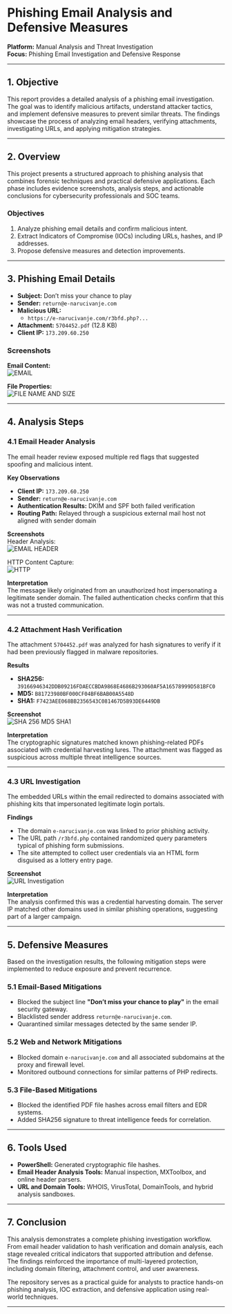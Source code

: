 # **Phishing Email Analysis and Defensive Measures**  
**Platform:** Manual Analysis and Threat Investigation  
**Focus:** Phishing Email Investigation and Defensive Response  

---

## **1. Objective**
This report provides a detailed analysis of a phishing email investigation. The goal was to identify malicious artifacts, understand attacker tactics, and implement defensive measures to prevent similar threats. The findings showcase the process of analyzing email headers, verifying attachments, investigating URLs, and applying mitigation strategies.

---

## **2. Overview**
This project presents a structured approach to phishing analysis that combines forensic techniques and practical defensive applications. Each phase includes evidence screenshots, analysis steps, and actionable conclusions for cybersecurity professionals and SOC teams.

### **Objectives**
1. Analyze phishing email details and confirm malicious intent.  
2. Extract Indicators of Compromise (IOCs) including URLs, hashes, and IP addresses.  
3. Propose defensive measures and detection improvements.

---

## **3. Phishing Email Details**
- **Subject:** Don’t miss your chance to play  
- **Sender:** `return@e-narucivanje.com`  
- **Malicious URL:**  
  - `https://e-narucivanje.com/r3bfd.php?...`  
- **Attachment:** `5704452.pdf` (12.8 KB)  
- **Client IP:** `173.209.60.250`

### **Screenshots**
**Email Content:**  
![EMAIL](https://github.com/user-attachments/assets/ea1d576f-e97a-45ed-89e5-7f7f3ffdbbb7)  

**File Properties:**  
![FILE NAME AND SIZE](https://github.com/user-attachments/assets/3a14bcad-da17-4edb-916d-5564f28f1407)

---

## **4. Analysis Steps**

### **4.1 Email Header Analysis**
The email header review exposed multiple red flags that suggested spoofing and malicious intent.

**Key Observations**
- **Client IP:** `173.209.60.250`  
- **Sender:** `return@e-narucivanje.com`  
- **Authentication Results:** DKIM and SPF both failed verification  
- **Routing Path:** Relayed through a suspicious external mail host not aligned with sender domain

**Screenshots**  
Header Analysis:  
![EMAIL HEADER](https://github.com/user-attachments/assets/45df4389-3640-4841-96d7-bc7f137ee046)  

HTTP Content Capture:  
![HTTP](https://github.com/user-attachments/assets/b5f0d41f-d5a3-4473-b172-942164c9b20b)

**Interpretation**  
The message likely originated from an unauthorized host impersonating a legitimate sender domain. The failed authentication checks confirm that this was not a trusted communication.

---

### **4.2 Attachment Hash Verification**
The attachment `5704452.pdf` was analyzed for hash signatures to verify if it had been previously flagged in malware repositories.

**Results**
- **SHA256:** `39166946342DDB09216FDAECCBDA9868E4686B293060AF5A16578999D581BFC0`  
- **MD5:** `B81723980BF000CF04BF6BAB00A5548D`  
- **SHA1:** `F7423AEE068BB2356543C081467D5B93DE6449DB`

**Screenshot**  
![SHA 256 MD5 SHA1](https://github.com/user-attachments/assets/0a489ecb-1d5f-439c-bd44-6b5a89d24d29)

**Interpretation**  
The cryptographic signatures matched known phishing-related PDFs associated with credential harvesting lures. The attachment was flagged as suspicious across multiple threat intelligence sources.

---

### **4.3 URL Investigation**
The embedded URLs within the email redirected to domains associated with phishing kits that impersonated legitimate login portals.  

**Findings**
- The domain `e-narucivanje.com` was linked to prior phishing activity.  
- The URL path `/r3bfd.php` contained randomized query parameters typical of phishing form submissions.  
- The site attempted to collect user credentials via an HTML form disguised as a lottery entry page.

**Screenshot**  
![URL Investigation](https://github.com/user-attachments/assets/575910a5-eaaa-4eb2-a793-7fe7a38dcfe3)

**Interpretation**  
The analysis confirmed this was a credential harvesting domain. The server IP matched other domains used in similar phishing operations, suggesting part of a larger campaign.

---

## **5. Defensive Measures**
Based on the investigation results, the following mitigation steps were implemented to reduce exposure and prevent recurrence.

### **5.1 Email-Based Mitigations**
- Blocked the subject line **"Don’t miss your chance to play"** in the email security gateway.  
- Blacklisted sender address `return@e-narucivanje.com`.  
- Quarantined similar messages detected by the same sender IP.

### **5.2 Web and Network Mitigations**
- Blocked domain `e-narucivanje.com` and all associated subdomains at the proxy and firewall level.  
- Monitored outbound connections for similar patterns of PHP redirects.  

### **5.3 File-Based Mitigations**
- Blocked the identified PDF file hashes across email filters and EDR systems.  
- Added SHA256 signature to threat intelligence feeds for correlation.  

---

## **6. Tools Used**
- **PowerShell:** Generated cryptographic file hashes.  
- **Email Header Analysis Tools:** Manual inspection, MXToolbox, and online header parsers.  
- **URL and Domain Tools:** WHOIS, VirusTotal, DomainTools, and hybrid analysis sandboxes.  

---

## **7. Conclusion**
This analysis demonstrates a complete phishing investigation workflow. From email header validation to hash verification and domain analysis, each stage revealed critical indicators that supported attribution and defense. The findings reinforced the importance of multi-layered protection, including domain filtering, attachment control, and user awareness.

The repository serves as a practical guide for analysts to practice hands-on phishing analysis, IOC extraction, and defensive application using real-world techniques.

---

